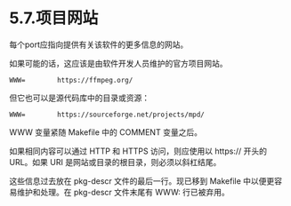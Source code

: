 # 5.7.项目网站

每个port应指向提供有关该软件的更多信息的网站。

如果可能的话，这应该是由软件开发人员维护的官方项目网站。

```
WWW=		https://ffmpeg.org/
```

但它也可以是源代码库中的目录或资源：

```
WWW=		https://sourceforge.net/projects/mpd/
```

WWW 变量紧随 Makefile 中的 COMMENT 变量之后。

如果相同内容可以通过 HTTP 和 HTTPS 访问，则应使用以 https:// 开头的 URL。如果 URI 是网站或目录的根目录，则必须以斜杠结尾。

这些信息过去放在 pkg-descr 文件的最后一行。现已移到 Makefile 中以便更容易维护和处理。在 pkg-descr 文件末尾有 WWW: 行已被弃用。


